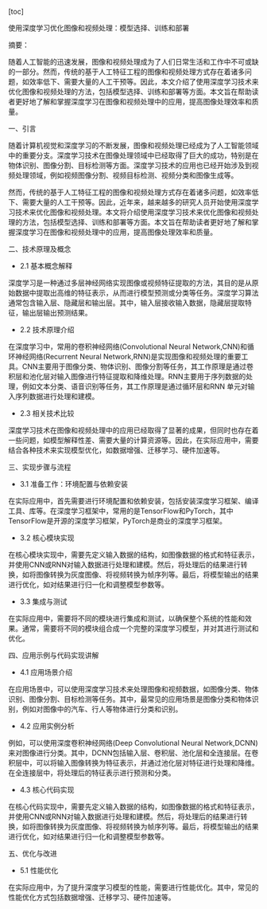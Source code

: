 
[toc]                    
                
                
使用深度学习优化图像和视频处理：模型选择、训练和部署

摘要：

随着人工智能的迅速发展，图像和视频处理成为了人们日常生活和工作中不可或缺的一部分。然而，传统的基于人工特征工程的图像和视频处理方式存在着诸多问题，如效率低下、需要大量的人工干预等。因此，本文介绍了使用深度学习技术来优化图像和视频处理的方法，包括模型选择、训练和部署等方面。本文旨在帮助读者更好地了解和掌握深度学习在图像和视频处理中的应用，提高图像处理效率和质量。

一、引言

随着计算机视觉和深度学习的不断发展，图像和视频处理已经成为了人工智能领域中的重要分支。深度学习技术在图像处理领域中已经取得了巨大的成功，特别是在物体识别、图像分割、目标检测等方面。深度学习技术的应用也已经开始涉及到视频处理领域，例如视频图像分割、视频目标检测、视频分类和图像生成等。

然而，传统的基于人工特征工程的图像和视频处理方式存在着诸多问题，如效率低下、需要大量的人工干预等。因此，近年来，越来越多的研究人员开始使用深度学习技术来优化图像和视频处理。本文将介绍使用深度学习技术来优化图像和视频处理的方法，包括模型选择、训练和部署等方面。本文旨在帮助读者更好地了解和掌握深度学习在图像和视频处理中的应用，提高图像处理效率和质量。

二、技术原理及概念

- 2.1 基本概念解释

深度学习是一种通过多层神经网络实现图像或视频特征提取的方法，其目的是从原始数据中提取出高维的特征表示，从而进行模型预测或分类等任务。深度学习算法通常包含输入层、隐藏层和输出层。其中，输入层接收输入数据，隐藏层提取特征，输出层输出预测结果。

- 2.2 技术原理介绍

在深度学习中，常用的卷积神经网络(Convolutional Neural Network,CNN)和循环神经网络(Recurrent Neural Network,RNN)是实现图像和视频处理的重要工具。CNN主要用于图像分类、物体识别、图像分割等任务，其工作原理是通过卷积层和池化层对输入图像进行特征提取和降维处理。RNN主要用于序列数据的处理，例如文本分类、语音识别等任务，其工作原理是通过循环层和RNN 单元对输入序列数据进行处理和建模。

- 2.3 相关技术比较

深度学习技术在图像和视频处理中的应用已经取得了显著的成果，但同时也存在着一些问题，如模型解释性差、需要大量的计算资源等。因此，在实际应用中，需要结合各种技术来实现模型优化，如数据增强、迁移学习、硬件加速等。

三、实现步骤与流程

- 3.1 准备工作：环境配置与依赖安装

在实际应用中，首先需要进行环境配置和依赖安装，包括安装深度学习框架、编译工具、库等。在深度学习框架中，常用的是TensorFlow和PyTorch，其中TensorFlow是开源的深度学习框架，PyTorch是商业的深度学习框架。

- 3.2 核心模块实现

在核心模块实现中，需要先定义输入数据的结构，如图像数据的格式和特征表示，并使用CNN或RNN对输入数据进行处理和建模。然后，将处理后的结果进行转换，如将图像转换为灰度图像、将视频转换为帧序列等。最后，将模型输出的结果进行优化，如对结果进行归一化和调整模型参数等。

- 3.3 集成与测试

在实际应用中，需要将不同的模块进行集成和测试，以确保整个系统的性能和效果。通常，需要将不同的模块组合成一个完整的深度学习模型，并对其进行测试和优化。

四、应用示例与代码实现讲解

- 4.1 应用场景介绍

在应用场景中，可以使用深度学习技术来处理图像和视频数据，如图像分类、物体识别、图像分割、目标检测等任务。其中，最常见的应用场景是图像分类和物体识别，例如对图像中的汽车、行人等物体进行分类和识别。

- 4.2 应用实例分析

例如，可以使用深度卷积神经网络(Deep Convolutional Neural Network,DCNN)来对图像进行分类。其中，DCNN包括输入层、卷积层、池化层和全连接层。在卷积层中，可以将输入图像转换为特征表示，并通过池化层对特征进行处理和降维。在全连接层中，将处理后的特征表示进行预测和分类。

- 4.3 核心代码实现

在核心代码实现中，需要先定义输入数据的结构，如图像数据的格式和特征表示，并使用CNN或RNN对输入数据进行处理和建模。然后，将处理后的结果进行转换，如将图像转换为灰度图像、将视频转换为帧序列等。最后，将模型输出的结果进行优化，如对结果进行归一化和调整模型参数等。

五、优化与改进

- 5.1 性能优化

在实际应用中，为了提升深度学习模型的性能，需要进行性能优化。其中，常见的性能优化方式包括数据增强、迁移学习、硬件加速等。

